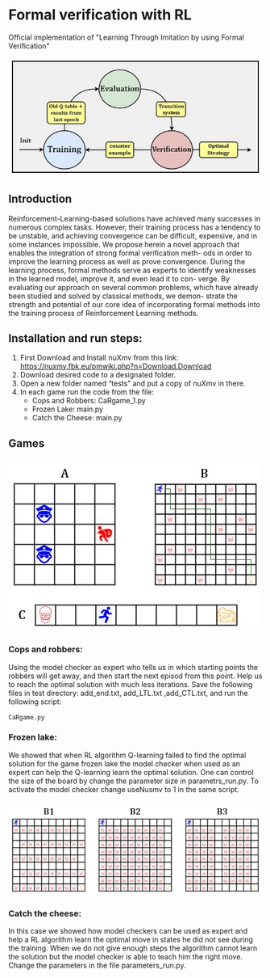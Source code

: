 # Formal verification with RL
Official implementation of "Learning Through Imitation by using Formal
Verification"

![](https://github.com/eliyabron/Formal_verification_with_RL/blob/main/Images/Fig1.jpg)

## Introduction

Reinforcement-Learning-based solutions have achieved many
successes in numerous complex tasks. However, their training process has
a tendency to be unstable, and achieving convergence can be difficult,
expensive, and in some instances impossible. We propose herein a novel
approach that enables the integration of strong formal verification meth-
ods in order to improve the learning process as well as prove convergence.
During the learning process, formal methods serve as experts to identify
weaknesses in the learned model, improve it, and even lead it to con-
verge. By evaluating our approach on several common problems, which
have already been studied and solved by classical methods, we demon-
strate the strength and potential of our core idea of incorporating formal
methods into the training process of Reinforcement Learning methods.

## Installation and run steps:
1.	First Download and Install nuXmv from this link: https://nuxmv.fbk.eu/pmwiki.php?n=Download.Download
2.	Download desired code to a designated folder.
3.	Open a new folder named “tests” and put a copy of nuXmv in there.
4. In each game run the code from the file:
   * Cops and Robbers: CaRgame_1.py
   * Frozen Lake: main.py
   * Catch the Cheese: main.py
   
## Games

![](https://github.com/eliyabron/Formal_verification_with_RL/blob/main/Images/Games.jpg)

### Cops and robbers:
Using the model checker as expert who tells us in which starting points the robbers will get away, and then start the next episod from this point. Help us to reach the optimal solution with much less iterations. Save the following files in test directory: add_end.txt, add_LTL.txt ,add_CTL.txt, and run the following script:
```
CaRgame.py
```


### Frozen lake:
We showed that when RL algorithm Q-learning failed to find the optimal solution for the game frozen lake the model checker when used as an expert can help the Q-learning learn the optimal solution. One can control the size of the board by change the parameter size in parametrs_run.py. To activate the model checker change useNusmv to 1 in the same script.

![](https://github.com/eliyabron/Formal_verification_with_RL/blob/main/Images/Hard.jpg)

### Catch the cheese:
In this case we showed how model checkers can be used as expert and help a RL algorithm learn the optimal move in states he did not see during the training. When we do not give enough steps the algorithm cannot learn the solution but the model checker is able to teach him the right move. Change the parameters in the file parameters_run.py.

